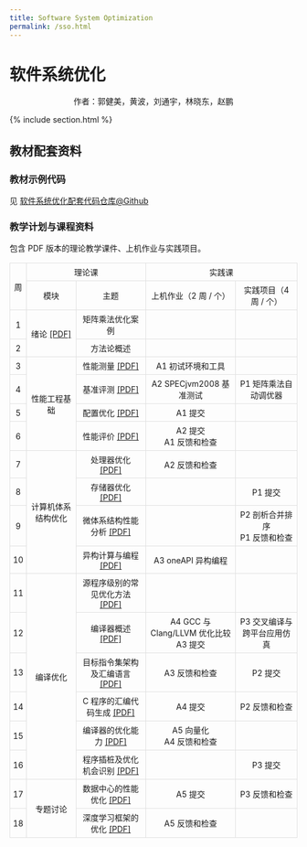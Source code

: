 ```yaml
---
title: Software System Optimization
permalink: /sso.html
---
```


# 软件系统优化

<center>作者：郭健美，黄波，刘通宇，林晓东，赵鹏</center>

{% include section.html %}

## 教材配套资料

### 教材示例代码

见 [软件系统优化配套代码仓库@Github](https://github.com/solecnugit/sso_code)

### 教学计划与课程资料

包含 PDF 版本的理论教学课件、上机作业与实践项目。

<style type="text/css">
.tg  {border-collapse:collapse;border-spacing:0;}
.tg td{border-color:#e0e0e0;border-style:solid;border-width:1px;font-size:14px;
  overflow:hidden;padding:5px 5px;word-break:normal;}
.tg th{border-color:#e0e0e0;border-style:solid;border-width:1px;font-size:14px;
  font-weight:normal;overflow:hidden;padding:5px 5px;word-break:normal;}
.tg .tg-pb0m{border-color:#e0e0e0;text-align:center;vertical-align:center}
.tg .tg-za14{border-color:#e0e0e0;text-align:center;vertical-align:center}
.tg .tg-7zrl{text-align:center;vertical-align:center}
</style>
<table class="tg"><thead>
  <tr>
    <th class="tg-pb0m" rowspan="2">周</th>
    <th class="tg-pb0m" colspan="2">理论课</th>
    <th class="tg-pb0m" colspan="2">实践课</th>
  </tr>
  <tr>
    <th class="tg-pb0m">模块</th>
    <th class="tg-pb0m">主题</th>
    <th class="tg-pb0m">上机作业（2 周 / 个）</th>
    <th class="tg-pb0m">实践项目（4 周 / 个）</th>
  </tr></thead>
<tbody>
  <tr>
    <td class="tg-za14">1</td>
    <td class="tg-za14" rowspan="2">绪论 <a href="https://github.com/dasebigdata/dasebigdata.github.io/raw/master/assets/source/Chapter-1.pdf">[PDF]</a></td>
    <td class="tg-za14">矩阵乘法优化案例</td>
    <td class="tg-za14"></td>
    <td class="tg-za14"></td>
  </tr>
  <tr>
    <td class="tg-za14">2</td>
    <td class="tg-za14">方法论概述</td>
    <td class="tg-za14"></td>
    <td class="tg-za14"></td>
  </tr>
  <tr>
    <td class="tg-7zrl">3</td>
    <td class="tg-7zrl" rowspan="4">性能工程基础</td>
    <td class="tg-7zrl">性能测量 <a href="https://github.com/dasebigdata/dasebigdata.github.io/raw/master/assets/source/Chapter-1.pdf">[PDF]</a></td>
    <td class="tg-7zrl">A1 初试环境和工具</td>
    <td class="tg-7zrl"></td>
  </tr>
  <tr>
    <td class="tg-7zrl">4</td>
    <td class="tg-7zrl">基准评测 <a href="https://github.com/dasebigdata/dasebigdata.github.io/raw/master/assets/source/Chapter-1.pdf">[PDF]</a></td>
    <td class="tg-7zrl">A2 SPECjvm2008 基准测试 </td>
    <td class="tg-7zrl">P1 矩阵乘法自动调优器</td>
  </tr>
  <tr>
    <td class="tg-7zrl">5</td>
    <td class="tg-7zrl">配置优化 <a href="https://github.com/dasebigdata/dasebigdata.github.io/raw/master/assets/source/Chapter-1.pdf">[PDF]</a></td>
    <td class="tg-7zrl">A1 提交</td>
    <td class="tg-7zrl"></td>
  </tr>
  <tr>
    <td class="tg-7zrl">6</td>
    <td class="tg-7zrl">性能评价 <a href="https://github.com/dasebigdata/dasebigdata.github.io/raw/master/assets/source/Chapter-1.pdf">[PDF]</a></td>
    <td class="tg-7zrl">A2 提交<br>A1 反馈和检查</td>
    <td class="tg-7zrl"></td>
  </tr>
  <tr>
    <td class="tg-7zrl">7</td>
    <td class="tg-7zrl" rowspan="4">计算机体系结构优化</td>
    <td class="tg-7zrl">处理器优化 <a href="https://github.com/dasebigdata/dasebigdata.github.io/raw/master/assets/source/Chapter-1.pdf">[PDF]</a></td>
    <td class="tg-7zrl">A2 反馈和检查</td>
    <td class="tg-7zrl"></td>
  </tr>
  <tr>
    <td class="tg-7zrl">8</td>
    <td class="tg-7zrl">存储器优化 <a href="https://github.com/dasebigdata/dasebigdata.github.io/raw/master/assets/source/Chapter-1.pdf">[PDF]</a></td>
    <td class="tg-7zrl"></td>
    <td class="tg-7zrl">P1 提交</td>
  </tr>
  <tr>
    <td class="tg-7zrl">9</td>
    <td class="tg-7zrl">微体系结构性能分析 <a href="https://github.com/dasebigdata/dasebigdata.github.io/raw/master/assets/source/Chapter-1.pdf">[PDF]</a></td>
    <td class="tg-7zrl"></td>
    <td class="tg-7zrl">P2 剖析合并排序<br>P1 反馈和检查</td>
  </tr>
  <tr>
    <td class="tg-7zrl">10</td>
    <td class="tg-7zrl">异构计算与编程 <a href="https://github.com/dasebigdata/dasebigdata.github.io/raw/master/assets/source/Chapter-1.pdf">[PDF]</a></td>
    <td class="tg-7zrl">A3 oneAPI 异构编程</td>
    <td class="tg-7zrl"></td>
  </tr>
  <tr>
    <td class="tg-7zrl">11</td>
    <td class="tg-7zrl" rowspan="6">编译优化</td>
    <td class="tg-7zrl">源程序级别的常见优化方法 <a href="https://github.com/dasebigdata/dasebigdata.github.io/raw/master/assets/source/Chapter-1.pdf">[PDF]</a></td>
    <td class="tg-7zrl"></td>
    <td class="tg-7zrl"></td>
  </tr>
  <tr>
    <td class="tg-7zrl">12</td>
    <td class="tg-7zrl">编译器概述 <a href="https://github.com/dasebigdata/dasebigdata.github.io/raw/master/assets/source/Chapter-1.pdf">[PDF]</a></td>
    <td class="tg-7zrl">A4 GCC 与 Clang/LLVM 优化比较<br>A3 提交</td>
    <td class="tg-7zrl">P3 交叉编译与跨平台应用仿真</td>
  </tr>
  <tr>
    <td class="tg-7zrl">13</td>
    <td class="tg-7zrl">目标指令集架构及汇编语言 <a href="https://github.com/dasebigdata/dasebigdata.github.io/raw/master/assets/source/Chapter-1.pdf">[PDF]</a></td>
    <td class="tg-7zrl">A3 反馈和检查</td>
    <td class="tg-7zrl">P2 提交</td>
  </tr>
  <tr>
    <td class="tg-7zrl">14</td>
    <td class="tg-7zrl">C 程序的汇编代码生成 <a href="https://github.com/dasebigdata/dasebigdata.github.io/raw/master/assets/source/Chapter-1.pdf">[PDF]</a></td>
    <td class="tg-7zrl">A4 提交</td>
    <td class="tg-7zrl">P2 反馈和检查</td>
  </tr>
  <tr>
    <td class="tg-7zrl">15</td>
    <td class="tg-7zrl">编译器的优化能力 <a href="https://github.com/dasebigdata/dasebigdata.github.io/raw/master/assets/source/Chapter-1.pdf">[PDF]</a></td>
    <td class="tg-7zrl">A5 向量化<br>A4 反馈和检查</td>
    <td class="tg-7zrl"></td>
  </tr>
  <tr>
    <td class="tg-7zrl">16</td>
    <td class="tg-7zrl">程序插桩及优化机会识别 <a href="https://github.com/dasebigdata/dasebigdata.github.io/raw/master/assets/source/Chapter-1.pdf">[PDF]</a></td>
    <td class="tg-7zrl"></td>
    <td class="tg-7zrl">P3 提交</td>
  </tr>
  <tr>
    <td class="tg-7zrl">17</td>
    <td class="tg-7zrl" rowspan="2">专题讨论</td>
    <td class="tg-7zrl">数据中心的性能优化 <a href="https://github.com/dasebigdata/dasebigdata.github.io/raw/master/assets/source/Chapter-1.pdf">[PDF]</a></td>
    <td class="tg-7zrl">A5 提交</td>
    <td class="tg-7zrl">P3 反馈和检查</td>
  </tr>
  <tr>
    <td class="tg-7zrl">18</td>
    <td class="tg-7zrl">深度学习框架的优化 <a href="https://github.com/dasebigdata/dasebigdata.github.io/raw/master/assets/source/Chapter-1.pdf">[PDF]</a></td>
    <td class="tg-7zrl">A5 反馈和检查</td>
    <td class="tg-7zrl"></td>
  </tr>
</tbody></table>
